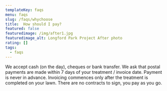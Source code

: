 ```yaml
---
templateKey: faqs
menu: faqs
slug: /faqs/whychoose
title:  How should I pay?
featured: false
featuredimage: /img/after1.jpg
featuredimage_alt: Longford Park Project After photo
rating: []
tags:
  - faqs
---
```


We accept cash (on the day), cheques or bank transfer. We ask that postal payments are made within 7 days of your treatment / invoice date.  Payment is never in advance. Invoicing commences only after the treatment is completed on your lawn. There are no contracts to sign, you pay as you go.